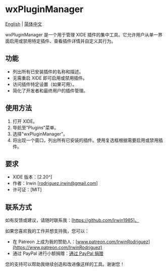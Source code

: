 # wxPluginManager

[English](README.md) | [简体中文](README_CN.md)

wxPluginManager 是一个用于管理 XIDE 插件的集中工具。它允许用户从单一界面启用或禁用特定插件、查看插件详情并自定义其行为。

## 功能

- 列出所有已安装插件的名称和描述。
- 无需重启 XIDE 即可启用或禁用插件。
- 访问插件特定设置（如果可用）。
- 简化了开发者和最终用户的插件管理。

## 使用方法

1. 打开 XIDE。
2. 导航至"Plugins"菜单。
3. 选择"wxPluginManager"。
4. 将出现一个窗口，列出所有已安装的插件。使用复选框根据需要启用或禁用插件。

## 要求

- XIDE 版本：[2.20^]
- 作者：Irwin [rodriguez.irwin@gmail.com]
- 许可证：[MIT]

## 联系方式

如有反馈或建议，请随时联系我：[https://github.com/Irwin1985]。

如果您喜欢我的工作并想支持我，您可以：

- 在 Patreon 上成为我的赞助人：[www.patreon.com/IrwinRodriguez](https://www.patreon.com/IrwinRodriguez)
- 通过 PayPal 进行小额捐赠：[通过 PayPal 捐赠](https://www.paypal.com/donate/?hosted_button_id=LXQYXFP77AD2G)

您的支持可以帮助我继续创造和改进像这样的工具。谢谢您！